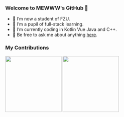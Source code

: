 ### Welcome to MEWWW's GitHub 👋
- 🔭 I’m now a student of FZU.
- 🌱 I’m a pupil of full-stack learning. 
- 🤔 I’m currently coding in Kotlin Vue Java and C++.
- 💬 Be free to ask me about anything [here](https://github.com/ROBINRUGAN/ROBINRUGAN/issues).
### My Contributions
<div>
    <img height="179rem" src="https://github-readme-stats.vercel.app/api?username=ROBINRUGAN&show_icons=true&hide_border=true&hide_title=false">
    <img height="179rem" src="https://github-readme-stats.vercel.app/api/top-langs/?username=ROBINRUGAN&hide_border=true&layout=compact&hide_title=false">
</div>

